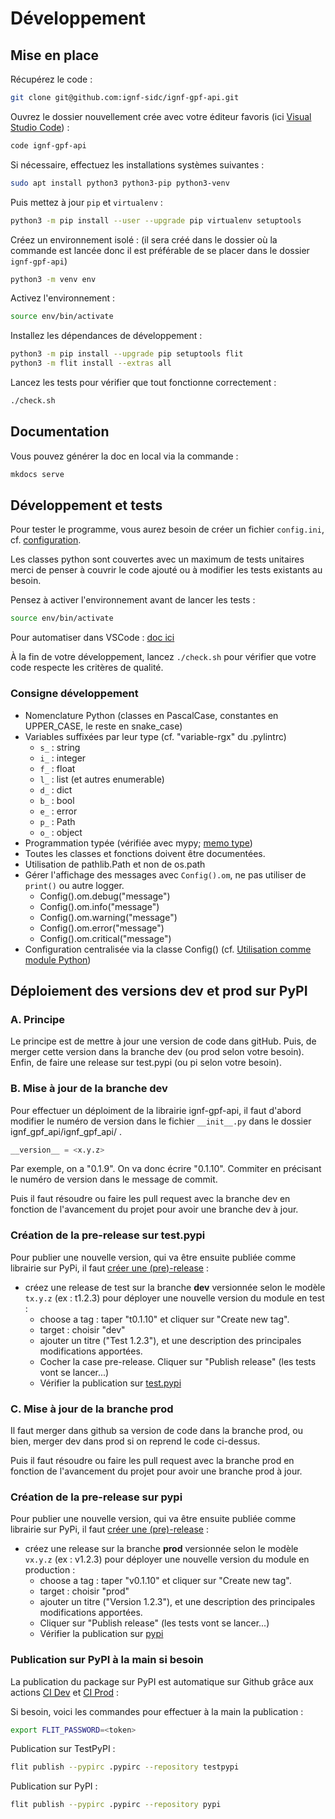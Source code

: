# Développement

## Mise en place

Récupérez le code :

```sh
git clone git@github.com:ignf-sidc/ignf-gpf-api.git
```

Ouvrez le dossier nouvellement crée avec votre éditeur favoris (ici [Visual Studio Code](https://code.visualstudio.com/)) :

```sh
code ignf-gpf-api
```

Si nécessaire, effectuez les installations systèmes suivantes :

```sh
sudo apt install python3 python3-pip python3-venv
```

Puis mettez à jour `pip` et `virtualenv` :

```sh
python3 -m pip install --user --upgrade pip virtualenv setuptools
```

Créez un environnement isolé : (il sera créé dans le dossier où la commande est lancée donc il est préférable de se placer dans le dossier `ignf-gpf-api`)

```sh
python3 -m venv env
```

Activez l'environnement :

```sh
source env/bin/activate
```

Installez les dépendances de développement :

```sh
python3 -m pip install --upgrade pip setuptools flit
python3 -m flit install --extras all
```

Lancez les tests pour vérifier que tout fonctionne correctement :

```sh
./check.sh
```

## Documentation

Vous pouvez générer la doc en local via la commande :

```sh
mkdocs serve
```

## Développement et tests

Pour tester le programme, vous aurez besoin de créer un fichier `config.ini`, cf. [configuration](configuration.md).

Les classes python sont couvertes avec un maximum de tests unitaires merci de penser à couvrir le code ajouté ou à modifier les tests existants au besoin.

Pensez à activer l'environnement avant de lancer les tests :

```sh
source env/bin/activate
```

Pour automatiser dans VSCode : [doc ici](https://code.visualstudio.com/docs/python/environments#_work-with-python-interpreters)

À la fin de votre développement, lancez `./check.sh` pour vérifier que votre code respecte les critères de qualité.

### Consigne développement

- Nomenclature Python (classes en PascalCase, constantes en UPPER_CASE, le reste en snake_case)​
- Variables suffixées par leur type (cf. "variable-rgx" du .pylintrc)​
  - `s_` : string​
  - `i_` : integer​
  - `f_` : float​
  - `l_` : list (et autres enumerable)​
  - `d_` : dict​
  - `b_` : bool​
  - `e_` : error​
  - `p_` : Path​
  - `o_` : object​
- Programmation typée (vérifiée avec mypy; [memo type](https://mypy.readthedocs.io/en/stable/cheat_sheet_py3.html))
- Toutes les classes et fonctions doivent être documentées.
- Utilisation de pathlib.Path et non de os.path​
- Gérer l'affichage des messages avec `Config().om​`, ne pas utiliser de `print()` ou autre logger.
  - Config().om.debug("message")
  - Config().om.info("message")
  - Config().om.warning("message")
  - Config().om.error("message")
  - Config().om.critical("message")
- Configuration centralisée via la classe Config()​ (cf. [Utilisation comme module Python](comme-module.md))

## Déploiement des versions dev et prod sur PyPI

### A. Principe

Le principe est de mettre à jour une version de code dans gitHub. Puis, de merger cette version dans la branche dev (ou prod selon votre besoin). Enfin, de faire une release sur test.pypi (ou pi selon votre besoin).

### B. Mise à jour de la branche dev

Pour effectuer un déploiment de la librairie ignf-gpf-api, il faut d'abord modifier le numéro de version dans le fichier `__init__.py` dans le dossier ignf_gpf_api/ignf_gpf_api/ .

```py
__version__ = <x.y.z>
```
Par exemple, on a "0.1.9". On va donc écrire "0.1.10".
Commiter en précisant le numéro de version dans le message de commit.

Puis il faut résoudre ou faire les pull request avec la branche dev en fonction de l'avancement du projet pour avoir une branche dev à jour.

### Création de la pre-release sur test.pypi

Pour publier une nouvelle version, qui va être ensuite publiée comme librairie sur PyPi, il faut [créer une (pre)-release](https://github.com/ignf-sidc/ignf-gpf-api/releases/new) :

- créez une release de test sur la branche **dev** versionnée selon le modèle `tx.y.z` (ex : t1.2.3) pour déployer une nouvelle version du module en test : 
  - choose a tag : taper "t0.1.10" et cliquer sur "Create new tag".
  - target : choisir "dev"
  - ajouter un titre ("Test 1.2.3"), et une description des principales modifications apportées. 
  - Cocher la case pre-release. Cliquer sur "Publish release" (les tests vont se lancer...)
  - Vérifier la publication sur [test.pypi](https://test.pypi.org/project/ignf_gpf_api/)

### C. Mise à jour de la branche prod

Il faut merger dans github sa version de code dans la branche prod, ou bien, merger dev dans prod si on reprend le code ci-dessus.

Puis il faut résoudre ou faire les pull request avec la branche prod en fonction de l'avancement du projet pour avoir une branche prod à jour.

### Création de la pre-release sur pypi

Pour publier une nouvelle version, qui va être ensuite publiée comme librairie sur PyPi, il faut [créer une (pre)-release](https://github.com/ignf-sidc/ignf-gpf-api/releases/new) :

- créez une release sur la branche **prod** versionnée selon le modèle `vx.y.z` (ex : v1.2.3) pour déployer une nouvelle version du module en production : 
  - choose a tag : taper "v0.1.10" et cliquer sur "Create new tag".
  - target : choisir "prod"
  - ajouter un titre ("Version 1.2.3"), et une description des principales modifications apportées. 
  - Cliquer sur "Publish release" (les tests vont se lancer...)
  - Vérifier la publication sur [pypi](https://pypi.org/project/ignf_gpf_api/)

### Publication sur PyPI à la main si besoin

La publication du package sur PyPI est automatique sur Github grâce aux actions [CI Dev](https://github.com/ignf-sidc/ignf-gpf-api/actions/workflows/ci-dev.yml) et [CI Prod](https://github.com/ignf-sidc/ignf-gpf-api/actions/workflows/ci-prod.yml) :

Si besoin, voici les commandes pour effectuer à la main la publication :
 
```sh
export FLIT_PASSWORD=<token>
```

Publication sur TestPyPI :

```sh
flit publish --pypirc .pypirc --repository testpypi
```

Publication sur PyPI :

```sh
flit publish --pypirc .pypirc --repository pypi
```
